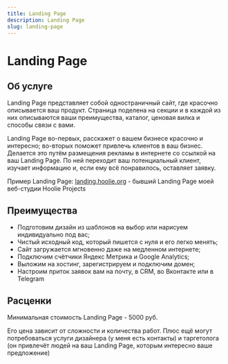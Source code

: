 ```yaml
---
title: Landing Page
description: Landing Page
slug: landing-page
---
```


# Landing Page

## Об услуге

Landing Page представляет собой одностраничный сайт, где красочно описывается ваш
продукт. Страница поделена на секции и в каждой из них описываются ваши преимущества,
каталог, ценовая вилка и способы связи с вами.

Landing Page во-первых, расскажет о вашем бизнесе красочно и интересно; во-вторых
поможет привлечь клиентов в ваш бизнес. Делается это путём размещения рекламы в интернете
со ссылкой на ваш Landing Page. По ней переходит ваш потенциальный клиент, изучает
информацию и, если ему всё понравилось, оставляет заявку.

Пример Landing Page: [landing.hoolie.org](https://landing.hoolie.org) - бывший
Landing Page моей веб-студии Hoolie Projects

## Преимущества

- Подготовим дизайн из шаблонов на выбор или нарисуем индивидуально под вас;
- Чистый исходный код, который пишется с нуля и его легко менять;
- Сайт загружается мгновенно даже на медленном интернете;
- Подключим счётчики Яндекс Метрика и Google Analytics;
- Выложим на хостинг, зарегистрируем и подключим домен;
- Настроим приток заявок вам на почту, в CRM, во Вконтакте или в Telegram

## Расценки

Минимальная стоимость Landing Page - 5000 руб.

Его цена зависит от сложности и количества работ. Плюс ещё могут потребоваться услуги
дизайнера (у меня есть контакты) и таргетолога (он привлечёт людей на ваш Landing Page, которым интересно
ваше предложение)
